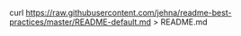 curl https://raw.githubusercontent.com/jehna/readme-best-practices/master/README-default.md > README.md
